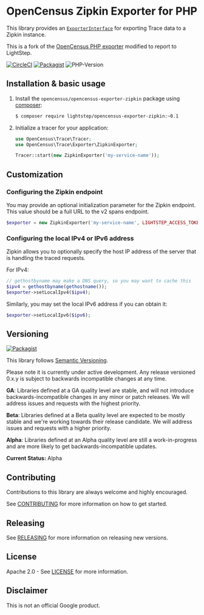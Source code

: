 # OpenCensus Zipkin Exporter for PHP


This library provides an [`ExporterInterface`][exporter-interface] for exporting
Trace data to a Zipkin instance.

This is a fork of the [OpenCensus PHP exporter](https://github.com/lightstep/opencensus-php-exporter-zipkin) modified
to report to LightStep.

[![CircleCI](https://circleci.com/gh/census-ecosystem/opencensus-php-exporter-zipkin.svg?style=svg)][ci-build]
[![Packagist](https://img.shields.io/packagist/v/opencensus/opencensus-exporter-zipkin.svg)][packagist-package]
![PHP-Version](https://img.shields.io/packagist/php-v/opencensus/opencensus-exporter-zipkin.svg)

## Installation & basic usage

1. Install the `opencensus/opencensus-exporter-zipkin` package using [composer][composer]:

    ```bash
    $ composer require lightstep/opencensus-exporter-zipkin:~0.1
    ```

1. Initialize a tracer for your application:

    ```php
    use OpenCensus\Trace\Tracer;
    use OpenCensus\Trace\Exporter\ZipkinExporter;

    Tracer::start(new ZipkinExporter('my-service-name'));
    ```

## Customization

### Configuring the Zipkin endpoint

You may provide an optional initialization parameter for the Zipkin endpoint.
This value should be a full URL to the v2 spans endpoint.

```php
$exporter = new ZipkinExporter('my-service-name', LIGHTSTEP_ACCESS_TOKEN, 'http://example.com:9411/api/v2/spans');
```

### Configuring the local IPv4 or IPv6 address

Zipkin allows you to optionally specify the host IP address of the server that
is handling the traced requests.

For IPv4:

```php
// gethostbyname may make a DNS query, so you may want to cache this
$ipv4 = gethostbyname(gethostname());
$exporter->setLocalIpv4($ipv4);
```

Similarly, you may set the local IPv6 address if you can obtain it:

```php
$exporter->setLocalIpv6($ipv6);
```

## Versioning

[![Packagist](https://img.shields.io/packagist/v/opencensus/opencensus-exporter-zipkin.svg)][packagist-package]

This library follows [Semantic Versioning][semver].

Please note it is currently under active development. Any release versioned
0.x.y is subject to backwards incompatible changes at any time.

**GA**: Libraries defined at a GA quality level are stable, and will not
introduce backwards-incompatible changes in any minor or patch releases. We will
address issues and requests with the highest priority.

**Beta**: Libraries defined at a Beta quality level are expected to be mostly
stable and we're working towards their release candidate. We will address issues
and requests with a higher priority.

**Alpha**: Libraries defined at an Alpha quality level are still a
work-in-progress and are more likely to get backwards-incompatible updates.

**Current Status:** Alpha


## Contributing

Contributions to this library are always welcome and highly encouraged.

See [CONTRIBUTING](CONTRIBUTING.md) for more information on how to get started.

## Releasing

See [RELEASING](RELEASING.md) for more information on releasing new versions.

## License

Apache 2.0 - See [LICENSE](LICENSE) for more information.

## Disclaimer

This is not an official Google product.

[exporter-interface]: https://github.com/census-instrumentation/opencensus-php/blob/master/src/Trace/Exporter/ExporterInterface.php
[census-org]: https://github.com/census-instrumentation
[composer]: https://getcomposer.org/
[semver]: http://semver.org/
[ci-build]: https://circleci.com/gh/census-ecosystem/opencensus-php-exporter-zipkin
[packagist-package]: https://packagist.org/packages/opencensus/opencensus-exporter-zipkin
